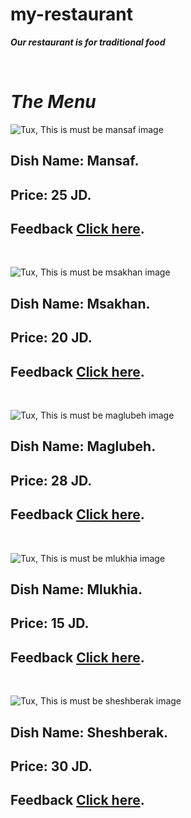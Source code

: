 # my-restaurant
***Our restaurant is for traditional food***

<br>

# *The Menu*

![Tux, This is must be mansaf image](https://amiraspantry.com/wp-content/uploads/2021/04/mansaf-I.jpg)
## Dish Name: Mansaf.
## Price: 25 JD.
## Feedback [Click here](https://www.google.com/search?q=mansaf&rlz=1C1GCEA_enJO999JO999&sxsrf=APwXEdfHw629Vnq4Q5Lv8KCV4XhYo0FTPw:1683470036956&source=lnms&tbm=isch&sa=X&ved=2ahUKEwjzsKvMtuP-AhVD9rsIHTOJBcgQ_AUoAXoECAEQAw&biw=1536&bih=714&dpr=1.25).

<br> 

![Tux, This is must be msakhan image](https://assets.bonappetit.com/photos/5e2f38409ca59b00088cc1e8/16:9/w_1640,h_922,c_limit/0220-Tanoreen-Sumac-Chicken-full.jpg)
## Dish Name: Msakhan.
## Price: 20 JD.
## Feedback [Click here](https://www.google.com/search?q=msakhan&rlz=1C1GCEA_enJO999JO999&sxsrf=APwXEdfIJNr3otfH-wJavq-SglHoDOHozg:1683470098746&source=lnms&tbm=isch&sa=X&ved=2ahUKEwiZ1ubptuP-AhVmhP0HHUq5DyIQ_AUoAXoECAIQAw&biw=1536&bih=714&dpr=1.25).

<br> 


![Tux, This is must be maglubeh image](https://ca-times.brightspotcdn.com/dims4/default/e2c0fa5/2147483647/strip/false/crop/6720x4480+0+0/resize/1486x991!/quality/80/?url=https%3A%2F%2Fcalifornia-times-brightspot.s3.amazonaws.com%2Fb1%2F32%2F5803e7cd4c7ab1164e9e6d71d97e%2F1198549-fo-thanksgiving-home-cooks-2022-09.jpg)
## Dish Name: Maglubeh.
## Price: 28 JD.
## Feedback [Click here](https://www.google.com/search?q=maglubeh&tbm=isch&ved=2ahUKEwif5PbqtuP-AhWNs6QKHaz7CKQQ2-cCegQIABAA&oq=maglubeh&gs_lcp=CgNpbWcQAzIFCAAQgAQyCQgAEBgQgAQQCjoECCMQJzoHCAAQGBCABFDbDFjbDGD3H2gAcAB4AIAB4QGIAZ8DkgEFMC4xLjGYAQCgAQGqAQtnd3Mtd2l6LWltZ8ABAQ&sclient=img&ei=FbdXZN-FBo3nkgWs96OgCg&bih=714&biw=1536&rlz=1C1GCEA_enJO999JO999).

<br> 

![Tux, This is must be mlukhia image](https://www.shutterstock.com/shutterstock/photos/1733170346/display_1500/stock-photo-traditional-egyptian-cuisine-green-mallow-with-arabian-bread-and-fried-garlic-on-wooden-table-1733170346.jpg)
## Dish Name: Mlukhia.
## Price: 15 JD.
## Feedback [Click here](https://www.google.com/search?q=mlukhia&tbm=isch&ved=2ahUKEwisjrmFt-P-AhWYkKQKHYONCgEQ2-cCegQIABAA&oq=mlukhia&gs_lcp=CgNpbWcQARgBMgQIIxAnMgQIIxAnMgkIABAYEIAEEApQ-wlY-wlgrxtoAHAAeACAAeABiAGsA5IBAzItMpgBAKABAaoBC2d3cy13aXotaW1nwAEB&sclient=img&ei=TLdXZKy4K5ihkgWDm6oI&bih=714&biw=1536&rlz=1C1GCEA_enJO999JO999).

<br> 


![Tux, This is must be sheshberak image](https://bistrobadia.de/wp-content/uploads/2023/01/shishbarak.jpg)
## Dish Name: Sheshberak.
## Price: 30 JD.
## Feedback [Click here](https://www.google.com/search?q=sheshberak&tbm=isch&ved=2ahUKEwjN7M-Tt-P-AhUfwgIHHevQDjcQ2-cCegQIABAA&oq=sheshberak&gs_lcp=CgNpbWcQAzIECCMQJzoJCAAQGBCABBAKUJwMWJwMYPgfaABwAHgAgAG9AYgB9QKSAQMwLjKYAQCgAQGqAQtnd3Mtd2l6LWltZ8ABAQ&sclient=img&ei=ardXZM2PG5-Ei-gP66G7uAM&bih=714&biw=1536&rlz=1C1GCEA_enJO999JO999).

<br> 

